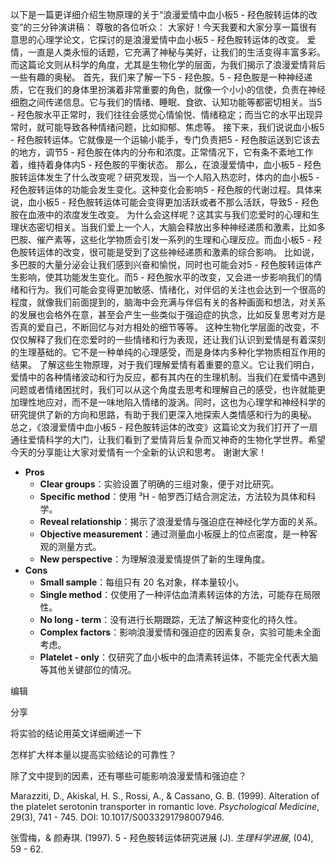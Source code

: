 以下是一篇更详细介绍生物原理的关于“浪漫爱情中血小板5 - 羟色胺转运体的改变”的三分钟演讲稿： 尊敬的各位听众： 大家好！今天我要和大家分享一篇很有意思的心理学论文，它探讨的是浪漫爱情中血小板5 - 羟色胺转运体的改变。 爱情，一直是人类永恒的话题，它充满了神秘与美好，让我们的生活变得丰富多彩。而这篇论文则从科学的角度，尤其是生物化学的层面，为我们揭示了浪漫爱情背后一些有趣的奥秘。 首先，我们来了解一下5 - 羟色胺。5 - 羟色胺是一种神经递质，它在我们的身体里扮演着非常重要的角色，就像一个小小的信使，负责在神经细胞之间传递信息。它与我们的情绪、睡眠、食欲、认知功能等都密切相关。当5 - 羟色胺水平正常时，我们往往会感觉心情愉悦、情绪稳定；而当它的水平出现异常时，就可能导致各种情绪问题，比如抑郁、焦虑等。 接下来，我们说说血小板5 - 羟色胺转运体。它就像是一个运输小能手，专门负责把5 - 羟色胺运送到它该去的地方，调节5 - 羟色胺在体内的分布和浓度。正常情况下，它有条不紊地工作着，维持着身体内5 - 羟色胺的平衡状态。 那么，在浪漫爱情中，血小板5 - 羟色胺转运体发生了什么改变呢？研究发现，当一个人陷入热恋时，体内的血小板5 - 羟色胺转运体的功能会发生变化。这种变化会影响5 - 羟色胺的代谢过程。具体来说，血小板5 - 羟色胺转运体可能会变得更加活跃或者不那么活跃，导致5 - 羟色胺在血液中的浓度发生改变。 为什么会这样呢？这其实与我们恋爱时的心理和生理状态密切相关。当我们爱上一个人，大脑会释放出多种神经递质和激素，比如多巴胺、催产素等，这些化学物质会引发一系列的生理和心理反应。而血小板5 - 羟色胺转运体的改变，很可能是受到了这些神经递质和激素的综合影响。 比如说，多巴胺的大量分泌会让我们感到兴奋和愉悦，同时也可能会对5 - 羟色胺转运体产生影响，使其功能发生变化。而5 - 羟色胺水平的改变，又会进一步影响我们的情绪和行为。我们可能会变得更加敏感、情绪化，对伴侣的关注也会达到一个很高的程度，就像我们前面提到的，脑海中会充满与伴侣有关的各种画面和想法，对关系的发展也会格外在意，甚至会产生一些类似于强迫症的执念，比如反复思考对方是否真的爱自己，不断回忆与对方相处的细节等等。 这种生物化学层面的改变，不仅仅解释了我们在恋爱时的一些情绪和行为表现，还让我们认识到爱情是有着深刻的生理基础的。它不是一种单纯的心理感受，而是身体内多种化学物质相互作用的结果。 了解这些生物原理，对于我们理解爱情有着重要的意义。它让我们明白，爱情中的各种情绪波动和行为反应，都有其内在的生理机制。当我们在爱情中遇到问题或者情绪困扰时，我们可以从这个角度去思考和理解自己的感受，也许就能更加理性地应对，而不是一味地陷入情绪的漩涡。同时，这也为心理学和神经科学的研究提供了新的方向和思路，有助于我们更深入地探索人类情感和行为的奥秘。 总之，《浪漫爱情中血小板5 - 羟色胺转运体的改变》这篇论文为我们打开了一扇通往爱情科学的大门，让我们看到了爱情背后复杂而又神奇的生物化学世界。希望今天的分享能让大家对爱情有一个全新的认识和思考。 谢谢大家！


- **Pros**
    - **Clear groups**：实验设置了明确的三组对象，便于对比研究。
    - **Specific method**：使用 ³H - 帕罗西汀结合测定法，方法较为具体和科学。
    - **Reveal relationship**：揭示了浪漫爱情与强迫症在神经化学方面的关系。
    - **Objective measurement**：通过测量血小板膜上的位点密度，是一种客观的测量方式。
    - **New perspective**：为理解浪漫爱情提供了新的生理角度。
- **Cons**
    - **Small sample**：每组只有 20 名对象，样本量较小。
    - **Single method**：仅使用了一种评估血清素转运体的方法，可能存在局限性。
    - **No long - term**：没有进行长期跟踪，无法了解这种变化的持久性。
    - **Complex factors**：影响浪漫爱情和强迫症的因素复杂，实验可能未全面考虑。
    - **Platelet - only**：仅研究了血小板中的血清素转运体，不能完全代表大脑等其他关键部位的情况。

编辑

分享

将实验的结论用英文详细阐述一下

怎样扩大样本量以提高实验结论的可靠性？

除了文中提到的因素，还有哪些可能影响浪漫爱情和强迫症？


Marazziti, D., Akiskal, H. S., Rossi, A., & Cassano, G. B. (1999). Alteration of the platelet serotonin transporter in romantic love. _Psychological Medicine_, 29(3), 741 - 745. DOI: 10.1017/S0033291798007946.

张雪梅，& 颜寿琪. (1997). 5 - 羟色胺转运体研究进展 (J). _生理科学进展_, (04), 59 - 62.
